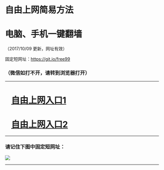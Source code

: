 ﻿# 自由上网简易方法

# 电脑、手机一键翻墙

（2017/10/09 更新，网址有效）

固定短网址：https://git.io/free99

### （微信如打不开，请转到浏览器打开）


***





# &nbsp;&nbsp; <a href="http://ft2864628418.fwq-tz-1001.info/fwqtz01.html?t=10090016983 " target="_blank">自由上网入口1</a>
# &nbsp;&nbsp; <a href="http://ft3164220476.fwq-tz-1002.info/fwqtz02.html?t=100900118777 " target="_blank">自由上网入口2</a>
***

### 请记住下图中固定短网址：

<img src="https://s3-us-west-2.amazonaws.com/fwq-1001/yjfq-20170905okok.png" /> 


***

